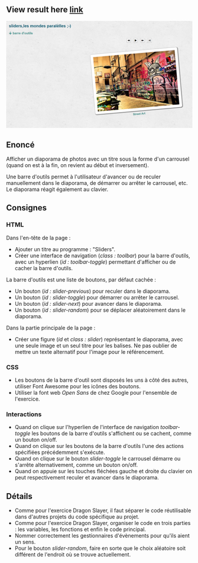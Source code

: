 ## View result here [link](https://nada-tb.github.io/Carrousel-exercice-formation-Web-DEV-3wa/)

![projet](slide.png)

## Enoncé

Afficher un diaporama de photos avec un titre sous la forme d'un carrousel (quand on est à la fin, on revient au début et inversement).

Une barre d'outils permet à l'utilisateur d'avancer ou de reculer manuellement dans le diaporama, de démarrer ou arrêter le carrousel, etc. Le diaporama réagit également au clavier.

## Consignes

### HTML

Dans l'en-tête de  la page :

* Ajouter un titre au programme : "Sliders".
* Créer une interface de navigation (*class : toolbar*) pour la barre d'outils, avec un hyperlien (*id : toolbar-toggle*) permettant d'afficher ou de cacher la barre d'outils.

La barre d'outils est une liste de boutons, par défaut cachée :

* Un bouton (*id : slider-previous*) pour reculer dans le diaporama.
* Un bouton (*id : slider-toggle*) pour démarrer ou arrêter le carrousel.
* Un bouton (*id : slider-next*) pour avancer dans le diaporama.
* Un bouton (*id : slider-random*) pour se déplacer aléatoirement dans le diaporama.

Dans la partie principale de la page :

* Créer une figure (*id* et *class : slider*) représentant le diaporama, avec une seule image et un seul titre pour les balises. Ne pas oublier de mettre un texte alternatif pour l'image pour le référencement.

### CSS

* Les boutons de la barre d'outil sont disposés les uns à côté des autres, utiliser Font Awesome pour les icônes des boutons.
* Utiliser la font web *Open Sans* de chez Google pour l'ensemble de l'exercice.

### Interactions

* Quand on clique sur l'hyperlien de l'interface de navigation *toolbar-toggle* les boutons de la barre d'outils s'affichent ou se cachent, comme un bouton on/off.
* Quand on clique sur les boutons de la barre d'outils l'une des actions spécifiées précédemment s'exécute.
* Quand on clique sur le bouton *slider-toggle* le carrousel démarre ou s'arrête alternativement, comme un bouton on/off.
* Quand on appuie sur les touches fléchées gauche et droite du clavier on peut respectivement reculer et avancer dans le diaporama.

## Détails

* Comme pour l'exercice Dragon Slayer, il faut séparer le code réutilisable dans d'autres projets du code spécifique au projet.
* Comme pour l'exercice Dragon Slayer, organiser le code en trois parties : les variables, les fonctions et enfin le code principal.
* Nommer correctement les gestionnaires d'évènements pour qu'ils aient un sens.
* Pour le bouton *slider-random*, faire en sorte que le choix aléatoire soit différent de l'endroit où se trouve actuellement.
